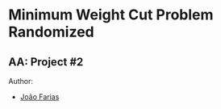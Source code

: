 # Minimum Weight Cut Problem Randomized
## AA: Project #2



Author:
* [João Farias](https://www.github.com/bernas04)
